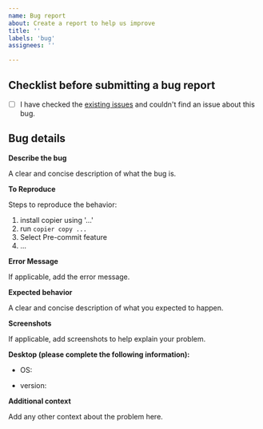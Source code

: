 ```yaml
---
name: Bug report
about: Create a report to help us improve
title: ''
labels: 'bug'
assignees: ''

---
```


## Checklist before submitting a bug report

- [ ] I have checked the [existing issues](https://github.com/NLeSC/python-template/issues) and couldn't find an issue about this bug.

## Bug details

**Describe the bug**

A clear and concise description of what the bug is.

**To Reproduce**

Steps to reproduce the behavior:
1. install copier using '...'
2. run `copier copy ...`
3. Select Pre-commit feature
4. ...

**Error Message**

If applicable, add the error message.

**Expected behavior**

A clear and concise description of what you expected to happen.

**Screenshots**

If applicable, add screenshots to help explain your problem.

**Desktop (please complete the following information):**

- OS:
<!-- run this command: uname -a -->
- version:
<!-- run this command: python -c "import kunefe; print(kunefe.__version__)" -->

**Additional context**

Add any other context about the problem here.
